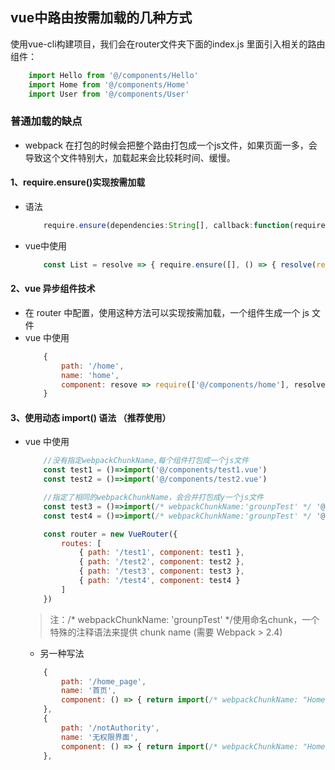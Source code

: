 ## vue中路由按需加载的几种方式

使用vue-cli构建项目，我们会在router文件夹下面的index.js 里面引入相关的路由组件：
```js
    import Hello from '@/components/Hello'
    import Home from '@/components/Home'
    import User from '@/components/User'
```

### 普通加载的缺点
- webpack 在打包的时候会把整个路由打包成一个js文件，如果页面一多，会导致这个文件特别大，加载起来会比较耗时间、缓慢。

#### 1、require.ensure()实现按需加载
- 语法
    ```js
        require.ensure(dependencies:String[], callback:function(require), errorCallback:function(error), chunkName:String)
    ```
- vue中使用
    ```js
        const List = resolve => { require.ensure([], () => { resolve(require('./list')) }, 'list') }
    ```

#### 2、vue 异步组件技术
- 在 router 中配置，使用这种方法可以实现按需加载，一个组件生成一个 js 文件
- vue 中使用
    ```js
        {
            path: '/home',
            name: 'home',
            component: resove => require(['@/components/home'], resolve),
        }
    ```

#### 3、使用动态 import() 语法 （推荐使用）
- vue 中使用
    ```js
        //没有指定webpackChunkName,每个组件打包成一个js文件
        const test1 = ()=>import('@/components/test1.vue') 
        const test2 = ()=>import('@/components/test2.vue')

        //指定了相同的webpackChunkName，会合并打包成y一个js文件
        const test3 = ()=>import(/* webpackChunkName:'grounpTest' */ '@/components/test3.vue') 
        const test4 = ()=>import(/* webpackChunkName:'grounpTest' */ '@/components/test4.vue')

        const router = new VueRouter({
            routes: [
                { path: '/test1', component: test1 },
                { path: '/test2', component: test2 },
                { path: '/test3', component: test3 },
                { path: '/test4', component: test4 }
            ]
        })
    ```
    > 注：/* webpackChunkName: 'grounpTest' */使用命名chunk，一个特殊的注释语法来提供 chunk name (需要 Webpack > 2.4)
    - 另一种写法
    ```js
        {
            path: '/home_page',
            name: '首页',
            component: () => { return import(/* webpackChunkName: "Home" */ '@/views//HomePage.vue'); },
        },
        {
            path: '/notAuthority',
            name: '无权限界面',
            component: () => { return import(/* webpackChunkName: "Home" */ '@/views/NotAuthority.vue'); },
        },
    ```